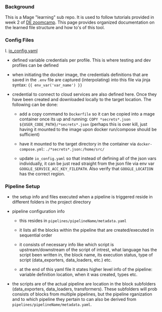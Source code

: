 ### Background 

This is a Mage "learning" sub repo. It is used to follow tutorials provided in week 2 of [DE zoomcamp](https://github.com/DataTalksClub/data-engineering-zoomcamp/tree/main/02-workflow-orchestration). This page provides organized documentation on the learned file structure and how to's of this tool.

### Config Files

I. [io_config.yaml](./magic-zoomcamp/io_config.yaml)

* defined variable credentials per profile. This is where testing and dev profiles can be defined 

* when initiating the docker image, the credentials definitions that are saved in the `.env` file are captured (interpolating) into this file via jinja syntax: `{{ env_var('var_name') }}`

* credential to connect to cloud services are also defined here. Once they have been created and downloaded locally to the target location. The following can be done: 

    - add a copy command to `Dockerfile` so it can be copied into a mage container once its up and running: `COPY *secrets*.json ${USER_CODE_PATH}/*secrets*.json` (perhaps this is over kill, just having it mounted to the image upon docker run/compose should be sufficient)

    - have it mounted to the target directory in the container via `docker-compose.yml`: `./*secrets*.json:/home/src/` 

    - update `io_config.yaml` so that instead of defining all of the json vars individually, it can be just read straight from the json file via env var `GOOGLE_SERVICE_ACC_KEY_FILEPATH`. Also verify that `GOOGLE_LOCATION` has the correct region. 

### Pipeline Setup 

- the setup info and files executed when a pipeline is triggered reside in different folders in the project directory 

- pipeline configuration info 

    * this resides in `pipelines/pipelineName/metadata.yaml`

    * it lists all the blocks within the pipeline that are created/executed in sequential order

    * it consists of necessary info like which script is upstream/downstream of the script of intrest, what language has the script been written in, the block name, its execution status, type of script (data_exporters, data_loaders, etc.) etc.

    * at the end of this yaml file it states higher level info of the pipeline: variable definition location, when it was created, types etc. 

- the scripts are of the actual pipeline are location in the block subfolders (data_exporters, data_loaders, transformers). These subfolders will prob consists of blocks from multiple pipelines, but the pipeline rganization and to which pipeline they pertain to can also be derived from `pipelines/pipelineName/metadata.yaml`.